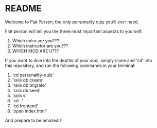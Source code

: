 # README

Welcome to Flat Person, the only personality quiz you'll ever need. 

Flat person will tell you the three most important aspects to yourself:

1. Which color are you???
2. Which instructor are you???
3. WHICH MOD ARE U???

If you want to dive into the depths of your soul, simply clone and 'cd' into this repository, and run the following commands in your terminal:

1. 'cd personality-quiz'
2. 'rails db:create'
3. 'rails db:migrate'
4. 'rails db:seed'
5. 'rails s'
6. 'cd ..'
7. 'cd frontend'
8. 'open index.html'

And prepare to be amazed!!